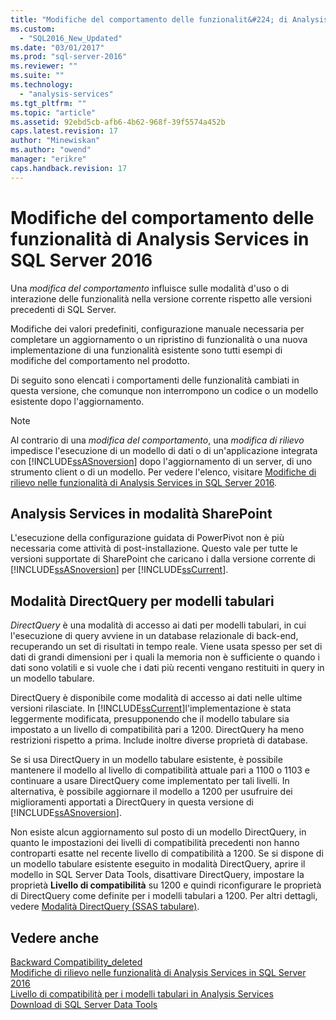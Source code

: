 ```yaml
---
title: "Modifiche del comportamento delle funzionalit&#224; di Analysis Services in SQL Server 2016 | Microsoft Docs"
ms.custom: 
  - "SQL2016_New_Updated"
ms.date: "03/01/2017"
ms.prod: "sql-server-2016"
ms.reviewer: ""
ms.suite: ""
ms.technology: 
  - "analysis-services"
ms.tgt_pltfrm: ""
ms.topic: "article"
ms.assetid: 92ebd5cb-afb6-4b62-968f-39f5574a452b
caps.latest.revision: 17
author: "Minewiskan"
ms.author: "owend"
manager: "erikre"
caps.handback.revision: 17
---
```

# Modifiche del comportamento delle funzionalit&#224; di Analysis Services in SQL Server 2016
  Una *modifica del comportamento* influisce sulle modalità d'uso o di interazione delle funzionalità nella versione corrente rispetto alle versioni precedenti di SQL Server.  
  
 Modifiche dei valori predefiniti, configurazione manuale necessaria per completare un aggiornamento o un ripristino di funzionalità o una nuova implementazione di una funzionalità esistente sono tutti esempi di modifiche del comportamento nel prodotto.  
  
 Di seguito sono elencati i comportamenti delle funzionalità cambiati in questa versione, che comunque non interrompono un codice o un modello esistente dopo l'aggiornamento.  
  
> [!NOTE]  
>  Al contrario di una *modifica del comportamento*, una *modifica di rilievo* impedisce l'esecuzione di un modello di dati o di un'applicazione integrata con [!INCLUDE[ssASnoversion](../includes/ssasnoversion-md.md)] dopo l'aggiornamento di un server, di uno strumento client o di un modello. Per vedere l'elenco, visitare [Modifiche di rilievo nelle funzionalità di Analysis Services in SQL Server 2016](../analysis-services/breaking-changes-to-analysis-services-features-in-sql-server-2016.md).  
  
## Analysis Services in modalità SharePoint  
 L'esecuzione della configurazione guidata di PowerPivot non è più necessaria come attività di post-installazione. Questo vale per tutte le versioni supportate di SharePoint che caricano i dalla versione corrente di [!INCLUDE[ssASnoversion](../includes/ssasnoversion-md.md)] per [!INCLUDE[ssCurrent](../includes/sscurrent-md.md)].  
  
## Modalità DirectQuery per modelli tabulari  
 *DirectQuery* è una modalità di accesso ai dati per modelli tabulari, in cui l'esecuzione di query avviene in un database relazionale di back-end, recuperando un set di risultati in tempo reale. Viene usata spesso per set di dati di grandi dimensioni per i quali la memoria non è sufficiente o quando i dati sono volatili e si vuole che i dati più recenti vengano restituiti in query in un modello tabulare.  
  
 DirectQuery è disponibile come modalità di accesso ai dati nelle ultime versioni rilasciate. In [!INCLUDE[ssCurrent](../includes/sscurrent-md.md)]l'implementazione è stata leggermente modificata, presupponendo che il modello tabulare sia impostato a un livello di compatibilità pari a 1200. DirectQuery ha meno restrizioni rispetto a prima. Include inoltre diverse proprietà di database.  
  
 Se si usa DirectQuery in un modello tabulare esistente, è possibile mantenere il modello al livello di compatibilità attuale pari a 1100 o 1103 e continuare a usare DirectQuery come implementato per tali livelli. In alternativa, è possibile aggiornare il modello a 1200 per usufruire dei miglioramenti apportati a DirectQuery in questa versione di [!INCLUDE[ssASnoversion](../includes/ssasnoversion-md.md)].  
  
 Non esiste alcun aggiornamento sul posto di un modello DirectQuery, in quanto le impostazioni dei livelli di compatibilità precedenti non hanno controparti esatte nel recente livello di compatibilità a 1200. Se si dispone di un modello tabulare esistente eseguito in modalità DirectQuery, aprire il modello in SQL Server Data Tools, disattivare DirectQuery, impostare la proprietà **Livello di compatibilità** su 1200 e quindi riconfigurare le proprietà di DirectQuery come definite per i modelli tabulari a 1200. Per altri dettagli, vedere [Modalità DirectQuery &#40;SSAS tabulare&#41;](../analysis-services/tabular-models/directquery-mode-ssas-tabular.md).  
  
## Vedere anche  
 [Backward Compatibility_deleted](../Topic/Backward%20Compatibility_deleted.md)   
 [Modifiche di rilievo nelle funzionalità di Analysis Services in SQL Server 2016](../analysis-services/breaking-changes-to-analysis-services-features-in-sql-server-2016.md)   
 [Livello di compatibilità per i modelli tabulari in Analysis Services](../analysis-services/tabular-models/compatibility-level-for-tabular-models-in-analysis-services.md)   
 [Download di SQL Server Data Tools](https://msdn.microsoft.com/en-us/library/mt204009.aspx)  
  
  